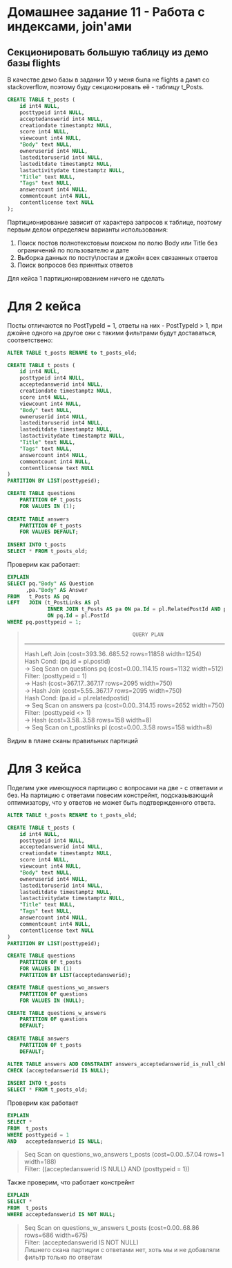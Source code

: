 # Домашнее задание 11 - Работа с индексами, join'ами  
## Секционировать большую таблицу из демо базы flights  
В качестве демо базы в задании 10 у меня была не flights а дамп со stackoverflow, поэтому буду секционировать её - таблицу t_Posts.

``` sql
CREATE TABLE t_posts (
	id int4 NULL,
	posttypeid int4 NULL,
	acceptedanswerid int4 NULL,
	creationdate timestamptz NULL,
	score int4 NULL,
	viewcount int4 NULL,
	"Body" text NULL,
	owneruserid int4 NULL,
	lasteditoruserid int4 NULL,
	lasteditdate timestamptz NULL,
	lastactivitydate timestamptz NULL,
	"Title" text NULL,
	"Tags" text NULL,
	answercount int4 NULL,
	commentcount int4 NULL,
	contentlicense text NULL
);
```  

Партиционирование зависит от характера запросов к таблице, поэтому первым делом определяем варианты использования:  
1. Поиск постов полнотекстовым поиском по полю Body или Title без ограничений по пользователю и дате  
2. Выборка данных по посту\постам и джойн всех связанных ответов  
3. Поиск вопросов без принятых ответов  

Для кейса 1 партиционированием ничего не сделать

# Для 2 кейса
Посты отличаются по PostTypeId = 1, ответы на них - PostTypeId > 1, при джойне одного на другое они с такими фильтрами будут доставаться, соответствено:  

``` sql
ALTER TABLE t_posts RENAME to t_posts_old;

CREATE TABLE t_posts (
	id int4 NULL,
	posttypeid int4 NULL,
	acceptedanswerid int4 NULL,
	creationdate timestamptz NULL,
	score int4 NULL,
	viewcount int4 NULL,
	"Body" text NULL,
	owneruserid int4 NULL,
	lasteditoruserid int4 NULL,
	lasteditdate timestamptz NULL,
	lastactivitydate timestamptz NULL,
	"Title" text NULL,
	"Tags" text NULL,
	answercount int4 NULL,
	commentcount int4 NULL,
	contentlicense text NULL
)
PARTITION BY LIST(posttypeid);

CREATE TABLE questions  
	PARTITION OF t_posts   
	FOR VALUES IN (1);
  
CREATE TABLE answers  
	PARTITION OF t_posts 
	FOR VALUES DEFAULT;  
  
INSERT INTO t_posts  
SELECT * FROM t_posts_old;  
```  

Проверим как работает:  
``` sql
EXPLAIN  
SELECT pq."Body" AS Question  
	  ,pa."Body" AS Answer  
FROM   t_Posts AS pq  
LEFT   JOIN (t_PostLinks AS pl  
			 INNER JOIN t_Posts AS pa ON pa.Id = pl.RelatedPostId AND pa.posttypeid <> 1)  
			 ON pq.Id = pl.PostId  
WHERE pq.posttypeid = 1;  
```  
>                                        QUERY PLAN  
> ----------------------------------------------------------------------------------------  
>  Hash Left Join  (cost=393.36..685.52 rows=11858 width=1254)  
>    Hash Cond: (pq.id = pl.postid)  
>    ->  Seq Scan on questions pq  (cost=0.00..114.15 rows=1132 width=512)  
>          Filter: (posttypeid = 1)  
>    ->  Hash  (cost=367.17..367.17 rows=2095 width=750)  
>          ->  Hash Join  (cost=5.55..367.17 rows=2095 width=750)  
>                Hash Cond: (pa.id = pl.relatedpostid)  
>                ->  Seq Scan on answers pa  (cost=0.00..314.15 rows=2652 width=750)  
>                      Filter: (posttypeid <> 1)  
>                ->  Hash  (cost=3.58..3.58 rows=158 width=8)  
>                      ->  Seq Scan on t_postlinks pl  (cost=0.00..3.58 rows=158 width=8)  

Видим в плане сканы правильных партиций  

# Для 3 кейса


Поделим уже имеющуюся партицию с вопросами на две - с ответами и без.
На партицию с ответами повесим констрейнт, подсказывающий оптимизатору, что у ответов не может быть подтвержденного ответа.
``` sql
ALTER TABLE t_posts RENAME to t_posts_old;  

CREATE TABLE t_posts (  
	id int4 NULL,  
	posttypeid int4 NULL,  
	acceptedanswerid int4 NULL,  
	creationdate timestamptz NULL,  
	score int4 NULL,  
	viewcount int4 NULL,  
	"Body" text NULL,  
	owneruserid int4 NULL,  
	lasteditoruserid int4 NULL,  
	lasteditdate timestamptz NULL,  
	lastactivitydate timestamptz NULL,  
	"Title" text NULL,  
	"Tags" text NULL,  
	answercount int4 NULL,  
	commentcount int4 NULL,  
	contentlicense text NULL  
)  
PARTITION BY LIST(posttypeid);  

CREATE TABLE questions  
	PARTITION OF t_posts  
	FOR VALUES IN (1)  
	PARTITION BY LIST(acceptedanswerid);  

CREATE TABLE questions_wo_answers  
	PARTITION OF questions  
	FOR VALUES IN (NULL);  

CREATE TABLE questions_w_answers  
	PARTITION OF questions  
	DEFAULT;  
  
CREATE TABLE answers  
	PARTITION OF t_posts  
	DEFAULT;  

ALTER TABLE answers ADD CONSTRAINT answers_acceptedanswerid_is_null_chk  
CHECK (acceptedanswerid IS NULL);  
  
INSERT INTO t_posts  
SELECT * FROM t_posts_old;  
```  

Проверим как работает  
``` sql
EXPLAIN  
SELECT *  
FROM  t_posts  
WHERE posttypeid = 1  
AND   acceptedanswerid IS NULL;  
```  
> Seq Scan on questions_wo_answers t_posts  (cost=0.00..57.04 rows=1 width=188)  
>   Filter: ((acceptedanswerid IS NULL) AND (posttypeid = 1))  

Также проверим, что работает констрейнт  
``` sql
EXPLAIN  
SELECT *  
FROM  t_posts  
WHERE acceptedanswerid IS NOT NULL;  
```  
> Seq Scan on questions_w_answers t_posts  (cost=0.00..68.86 rows=686 width=675)  
>   Filter: (acceptedanswerid IS NOT NULL)  
Лишнего скана партиции с ответами нет, хоть мы и не добавляли фильтр только по ответам  